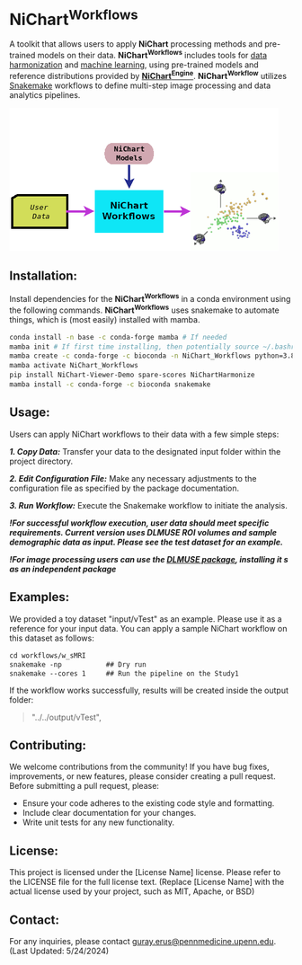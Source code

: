 # **NiChart<sup>Workflows</sup>** 

A toolkit that allows users to apply **NiChart** processing methods and pre-trained models on their data.  **NiChart<sup>Workflows</sup>** includes tools for [data harmonization](https://neuroimagingchart.com/components/#Harmonization) and [machine learning](https://neuroimagingchart.com/components/#Machine%20Learning), using pre-trained models and reference distributions provided by [**NiChart<sup>Engine</sup>**](https://github.com/gurayerus/NiChart_Engine). **NiChart<sup>Workflow</sup>** utilizes [Snakemake](https://snakemake.github.io) workflows to define multi-step image processing and data analytics pipelines.

![Workflow Diagram](docs/NiChart_Flowchart_Level1B_v2.png)

## Installation:

Install dependencies for the **NiChart<sup>Workflows</sup>** in a conda environment using the following commands. **NiChart<sup>Workflows</sup>** uses snakemake to automate things, which is (most easily) installed with mamba.

```bash
conda install -n base -c conda-forge mamba # If needed
mamba init # If first time installing, then potentially source ~/.bashrc
mamba create -c conda-forge -c bioconda -n NiChart_Workflows python=3.8 
mamba activate NiChart_Workflows
pip install NiChart-Viewer-Demo spare-scores NiChartHarmonize
mamba install -c conda-forge -c bioconda snakemake
```

## Usage:

Users can apply NiChart workflows to their data with a few simple steps:

***1. Copy Data:*** Transfer your data to the designated input folder within the project directory.

***2. Edit Configuration File:*** Make any necessary adjustments to the configuration file as specified by the package documentation.

***3. Run Workflow:*** Execute the Snakemake workflow to initiate the analysis.

***!For successful workflow execution, user data should meet specific requirements. Current version uses DLMUSE ROI volumes and sample demographic data as input. Please see the test dataset for an example.***

***!For image processing users can use the [DLMUSE package](https://neuroimagingchart.com/components/#Image%20Processing), installing it s as an independent package***

## Examples:

We provided a toy dataset "input/vTest" as an example. Please use it as a reference for your input data. You can apply a sample NiChart workflow on this dataset as follows:

```console
cd workflows/w_sMRI
snakemake -np           ## Dry run
snakemake --cores 1     ## Run the pipeline on the Study1
```
If the workflow works successfully, results will be created inside the output folder:

> "../../output/vTest",

## Contributing:

We welcome contributions from the community! If you have bug fixes, improvements, or new features, please consider creating a pull request. Before submitting a pull request, please:

- Ensure your code adheres to the existing code style and formatting.
- Include clear documentation for your changes.
- Write unit tests for any new functionality.

## License:

This project is licensed under the [License Name] license. Please refer to the LICENSE file for the full license text. (Replace [License Name] with the actual license used by your project, such as MIT, Apache, or BSD)


## Contact:

For any inquiries, please contact guray.erus@pennmedicine.upenn.edu. (Last Updated: 5/24/2024)

